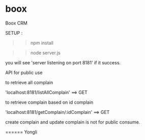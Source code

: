 # boox
Boox CRM

SETUP : 
>> npm install

>> node server.js

you will see 'server listening on port 8181' if it success.

API for public use

to retrieve all complain

'localhost:8181/listAllComplain' ==> GET

to retrieve complain based on id complain

'localhost:8181/getComplain/:idComplain' ==> GET 

create complain and update complain is not for public consume.

======
Yongli



